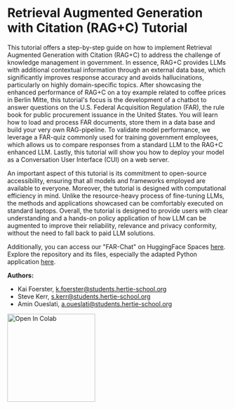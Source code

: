 # Retrieval Augmented Generation with Citation (RAG+C) Tutorial

This tutorial offers a step-by-step guide on how to implement Retrieval Augmented Generation with Citation (RAG+C) to address the challenge of knowledge management in government. In essence, RAG+C provides LLMs with additional contextual information through an external data base, which significantly improves response accuracy and avoids hallucinations, particularly on highly domain-specific topics. After showcasing the enhanced performance of RAG+C on a toy example related to coffee prices in Berlin Mitte, this tutorial's focus is the development of a chatbot to answer questions on the U.S. Federal Acquisition Regulation (FAR), the rule book for public procurement issuance in the United States. You will learn how to load and process FAR documents, store them in a data base and build your very own RAG-pipeline. To validate model performance, we leverage a FAR-quiz commonly used for training government employees, which allows us to compare responses from a standard LLM to the RAG+C enhanced LLM. Lastly, this tutorial will show you how to deploy your model as a Conversation User Interface (CUI) on a web server.

An important aspect of this tutorial is its commitment to open-source accessibility, ensuring that all models and frameworks employed are available to everyone. Moreover, the tutorial is designed with computational efficiency in mind. Unlike the resource-heavy process of fine-tuning LLMs, the methods and applications showcased can be comfortably executed on standard laptops. Overall, the tutorial is designed to provide users with clear understanding and a hands-on policy application of how LLM can be augmented to improve their reliability, relevance and privacy conformity, without the need to fall back to paid LLM solutions. 

Additionally, you can access our "FAR-Chat" on HuggingFace Spaces [here](https://huggingface.co/spaces/smkerr/rag-chat). Explore the repository and its files, especially the adapted Python application [here](https://huggingface.co/spaces/smkerr/rag-chat/tree/main).

**Authors:**

*   Kai Foerster, [k.foerster@students.hertie-school.org](mailto:k.foerster@students.hertie-school.org)
*   Steve Kerr, [s.kerr@students.hertie-school.org](mailto:s.kerr@students.hertie-school.org)
*   Amin Oueslati, [a.oueslati@students.hertie-school.org](mailto:a.oueslati@students.hertie-school.org)

<a href="https://colab.research.google.com/github/smkerr/tutorial-rag-c/blob/main/Tutorial_RAG_C.ipynb" target="_parent">
<img src="https://colab.research.google.com/assets/colab-badge.svg" alt="Open In Colab" width="200px"/></a>
